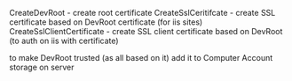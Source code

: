 CreateDevRoot - create root certificate
CreateSslCeritifcate - create SSL certificate based on DevRoot certificate (for iis sites)
CreateSslClientCertificate - create SSL client certificate based on DevRoot (to auth on iis with certificate)

to make DevRoot trusted (as all based on it) add it to Computer Account storage on server

